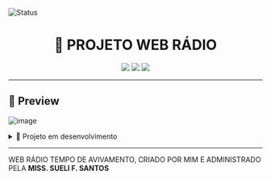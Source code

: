 ![Status](https://img.shields.io/badge/STATUS-FIRST%20VERSION%20RELEASED-RED?style=for-the-badge)
<h1 align="center">🚀 PROJETO WEB RÁDIO </h1>

<p align="center">
  <img src="https://img.shields.io/badge/HTML-5-orange?style=for-the-badge" />
  <img src="https://img.shields.io/badge/CSS-3-blue?style=for-the-badge" />
  <img src="https://img.shields.io/badge/JavaScript-ES6-yellow?style=for-the-badge" />
</p>

---

## 📸 Preview
![image](https://github.com/user-attachments/assets/2a665b6f-9d92-438e-87aa-ab53861e6cd5)



<details>

  <summary>🚧 Projeto em desenvolvimento</summary>
  <p>O site ainda está sendo desenvolvido. Algumas seções podem estar incompletas ou com bugs. feedbacks são bem-vindos!</p>
</details>


---

<p>WEB RÁDIO TEMPO DE AVIVAMENTO, CRIADO POR MIM E ADMINISTRADO PELA <b>MISS. SUELI F. SANTOS</b></p>

<!-- ## 📂 Estrutura do Projeto

```bash
📁 meu-projeto/
├── index.html
├── style.css
└── script.js -->

